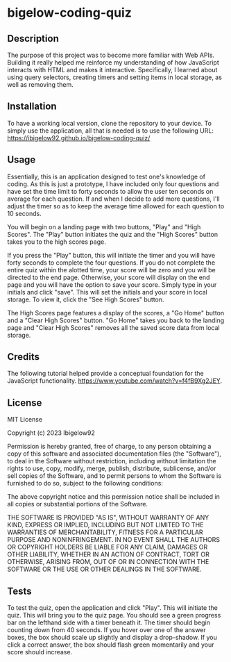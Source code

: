 # bigelow-coding-quiz

## Description

The purpose of this project was to become more familiar with Web APIs. Building it really helped me reinforce my understanding of how JavaScript interacts with HTML and makes it interactive. Specifically, I learned about using query selectors, creating timers and setting items in local storage, as well as removing them. 

## Installation

To have a working local version, clone the repository to your device. To simply use the application, all that is needed is to use the following URL: https://ibigelow92.github.io/bigelow-coding-quiz/

## Usage

Essentially, this is an application designed to test one's knowledge of coding. As this is just a prototype, I have included only four questions and have set the time limit to forty seconds to allow the user ten seconds on average for each question. If and when I decide to add more questions, I'll adjust the timer so as to keep the average time allowed for each question to 10 seconds. 

You will begin on a landing page with two buttons, "Play" and "High Scores". The "Play" button initiates the quiz and the "High Scores" button takes you to the high scores page. 

If you press the "Play" button, this will initiate the timer and you will have forty seconds to complete the four questions. If you do not complete the entire quiz within the alotted time, your score will be zero and you will be directed to the end page. Otherwise, your score will display on the end page and you will have the option to save your score. Simply type in your initials and click "save". This will set the initials and your score in local storage. To view it, click the "See High Scores" button. 

The High Scores page features a display of the scores, a "Go Home" button and a "Clear High Scores" button. "Go Home" takes you back to the landing page and "Clear High Scores" removes all the saved score data from local storage. 

## Credits

The following tutorial helped provide a conceptual foundation for the JavaScript functionality. https://www.youtube.com/watch?v=f4fB9Xg2JEY. 

## License

MIT License

Copyright (c) 2023 Ibigelow92

Permission is hereby granted, free of charge, to any person obtaining a copy
of this software and associated documentation files (the "Software"), to deal
in the Software without restriction, including without limitation the rights
to use, copy, modify, merge, publish, distribute, sublicense, and/or sell
copies of the Software, and to permit persons to whom the Software is
furnished to do so, subject to the following conditions:

The above copyright notice and this permission notice shall be included in all
copies or substantial portions of the Software.

THE SOFTWARE IS PROVIDED "AS IS", WITHOUT WARRANTY OF ANY KIND, EXPRESS OR
IMPLIED, INCLUDING BUT NOT LIMITED TO THE WARRANTIES OF MERCHANTABILITY,
FITNESS FOR A PARTICULAR PURPOSE AND NONINFRINGEMENT. IN NO EVENT SHALL THE
AUTHORS OR COPYRIGHT HOLDERS BE LIABLE FOR ANY CLAIM, DAMAGES OR OTHER
LIABILITY, WHETHER IN AN ACTION OF CONTRACT, TORT OR OTHERWISE, ARISING FROM,
OUT OF OR IN CONNECTION WITH THE SOFTWARE OR THE USE OR OTHER DEALINGS IN THE
SOFTWARE.

## Tests

To test the quiz, open the application and click "Play". This will initiate the quiz. This will bring you to the quiz page. You should see a green progress bar on the lefthand side with a timer beneath it. The timer should begin counting down from 40 seconds. If you hover over one of the answer boxes, the box should scale up slightly and display a drop-shadow. If you click a correct answer, the box should flash green momentarily and your score should increase.
